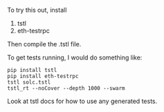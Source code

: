 To try this out, install

1) tstl
2) eth-testrpc

Then compile the .tstl file.

To get tests running, I would do something like:

```
pip install tstl
pip install eth-testrpc
tstl solc.tstl
tstl_rt --noCover --depth 1000 --swarm
```

Look at tstl docs for how to use any generated tests.
